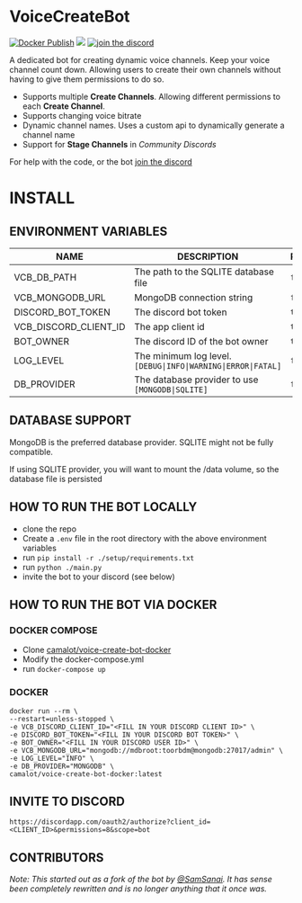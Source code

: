 # VoiceCreateBot


[![Docker Publish](https://github.com/camalot/voice-create-bot-docker/actions/workflows/publish-main.yml/badge.svg)](https://github.com/camalot/voice-create-bot-docker/actions/workflows/publish-main.yml) ![](https://img.shields.io/docker/pulls/camalot/voice-create-bot-docker) [![join the discord](https://badgen.net/badge/icon/Join%20Discord?icon=discord&label)](http://discord.darthminos.tv/)

<!-- ![](https://dcbadge.vercel.app/api/shield/262031734260891648)  -->
<!-- ![](https://dcbadge.vercel.app/api/shield/bot/571011576618811402) -->

A dedicated bot for creating dynamic voice channels. Keep your voice channel count down. Allowing users to create their own channels without having to give them permissions to do so.

- Supports multiple **Create Channels**. Allowing different permissions to each **Create Channel**.
- Supports changing voice bitrate
- Dynamic channel names. Uses a custom api to dynamically generate a channel name
- Support for **Stage Channels** in *Community Discords*

For help with the code, or the bot [join the discord](http://discord.darthminos.tv)
# INSTALL


## ENVIRONMENT VARIABLES

| NAME | DESCRIPTION | REQUIRED | DEFAULT |  
|---|---|---|---|  
| VCB_DB_PATH | The path to the SQLITE database file | `false` | `./voice.db` |  
| VCB_MONGODB_URL | MongoDB connection string | `false` | `null` |  
| DISCORD_BOT_TOKEN | The discord bot token | `true` | `null` |  
| VCB_DISCORD_CLIENT_ID | The app client id | `true` | `null` |  
| BOT_OWNER | The discord ID of the bot owner | `true` | `null` |  
| LOG_LEVEL | The minimum log level. `[DEBUG\|INFO\|WARNING\|ERROR\|FATAL]` | `false` | `DEBUG` |  
| DB_PROVIDER | The database provider to use `[MONGODB\|SQLITE]` | `false` | `MONGODB` |  

## DATABASE SUPPORT

MongoDB is the preferred database provider. SQLITE might not be fully compatible.

If using SQLITE provider, you will want to mount the /data volume, so the database file is persisted 

## HOW TO RUN THE BOT LOCALLY

- clone the repo
- Create a `.env` file in the root directory with the above environment variables
- run `pip install -r ./setup/requirements.txt`
- run `python ./main.py`
- invite the bot to your discord (see below)

## HOW TO RUN THE BOT VIA DOCKER

### DOCKER COMPOSE

- Clone [camalot/voice-create-bot-docker](https://github.com/camalot/voice-create-bot-docker)
- Modify the docker-compose.yml
- run `docker-compose up`

### DOCKER

```shell
docker run --rm \
--restart=unless-stopped \
-e VCB_DISCORD_CLIENT_ID="<FILL IN YOUR DISCORD CLIENT ID>" \
-e DISCORD_BOT_TOKEN="<FILL IN YOUR DISCORD BOT TOKEN>" \
-e BOT_OWNER="<FILL IN YOUR DISCORD USER ID>" \
-e VCB_MONGODB_URL="mongodb://mdbroot:toorbdm@mongodb:27017/admin" \
-e LOG_LEVEL="INFO" \
-e DB_PROVIDER="MONGODB" \
camalot/voice-create-bot-docker:latest

```

## INVITE TO DISCORD

`https://discordapp.com/oauth2/authorize?client_id=<CLIENT_ID>&permissions=8&scope=bot`

## CONTRIBUTORS

_Note:
This started out as a fork of the bot by [@SamSanai](https://github.com/SamSanai). It has sense been completely rewritten and is no longer anything that it once was._